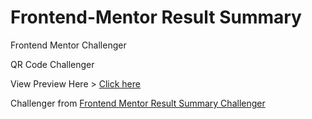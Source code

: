 # Frontend-Mentor Result Summary

Frontend Mentor Challenger

QR Code Challenger

View Preview Here > <a href="https://yurisouzadev.github.io/Frontend-Mentor-QR-Code/" target="_blank">Click here</a>

Challenger from <a href="https://www.frontendmentor.io/challenges/results-summary-component-CE_K6s0maV/hub" target="_blank">Frontend Mentor Result Summary Challenger</a>
